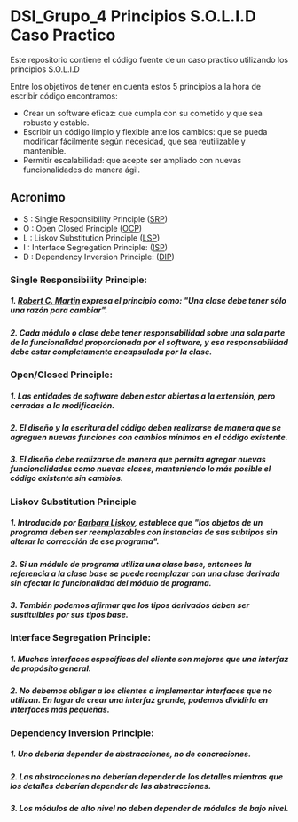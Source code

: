 # DSI_Grupo_4 Principios S.O.L.I.D Caso Practico


Este repositorio contiene el código fuente de un caso practico utilizando los principios S.O.L.I.D 

Entre los objetivos de tener en cuenta estos 5 principios a la hora de escribir código encontramos:

- Crear un software eficaz: que cumpla con su cometido y que sea robusto y estable.
- Escribir un código limpio y flexible ante los cambios: que se pueda modificar fácilmente según necesidad, que sea reutilizable y mantenible.
- Permitir escalabilidad: que acepte ser ampliado con nuevas funcionalidades de manera ágil.

## Acronimo

- S : Single Responsibility Principle ([SRP](https://github.com/sanrpo115/solid-principles-caso-practico-itm/tree/main/src/main/java/FatntPro/app/SingleResponsibilityPrinciple))
- O : Open Closed Principle ([OCP](https://github.com/sanrpo115/solid-principles-caso-practico-itm/tree/main/src/main/java/FatntPro/app/OpenClosedPrinciple))
- L : Liskov Substitution Principle ([LSP](https://github.com/sanrpo115/solid-principles-caso-practico-itm/tree/main/src/main/java/FatntPro/app/LiskovSubstitutionPrinciple))
- I : Interface Segregation Principle: ([ISP](https://github.com/sanrpo115/solid-principles-caso-practico-itm/tree/main/src/main/java/FatntPro/app/InterfaceSegregationPrinciple))
- D : Dependency Inversion Principle: ([DIP](https://github.com/sanrpo115/solid-principles-caso-practico-itm/tree/main/src/main/java/FatntPro/app/DependencyInversionPrinciple))


### Single Responsibility Principle:

##### 1. [Robert C. Martin](https://en.wikipedia.org/wiki/Robert_C._Martin) expresa el principio como: "Una clase debe tener sólo una razón para cambiar".
##### 2. Cada módulo o clase debe tener responsabilidad sobre una sola parte de la funcionalidad proporcionada por el software, y esa responsabilidad debe estar completamente encapsulada por la clase.

### Open/Closed Principle:
##### 1. Las entidades de software deben estar abiertas a la extensión, pero cerradas a la modificación.
##### 2. El diseño y la escritura del código deben realizarse de manera que se agreguen nuevas funciones con cambios mínimos en el código existente.
##### 3. El diseño debe realizarse de manera que permita agregar nuevas funcionalidades como nuevas clases, manteniendo lo más posible el código existente sin cambios.

### Liskov Substitution Principle
##### 1. Introducido por [Barbara Liskov](https://en.wikipedia.org/wiki/Barbara_Liskov), establece que "los objetos de un programa deben ser reemplazables con instancias de sus subtipos sin alterar la corrección de ese programa".
##### 2. Si un módulo de programa utiliza una clase base, entonces la referencia a la clase base se puede reemplazar con una clase derivada sin afectar la funcionalidad del módulo de programa.
##### 3. También podemos afirmar que los tipos derivados deben ser sustituibles por sus tipos base.

### Interface Segregation Principle:
##### 1. Muchas interfaces específicas del cliente son mejores que una interfaz de propósito general.
##### 2. No debemos obligar a los clientes a implementar interfaces que no utilizan. En lugar de crear una interfaz grande, podemos dividirla en interfaces más pequeñas.

### Dependency Inversion Principle:
##### 1. Uno debería depender de abstracciones, no de concreciones.
##### 2. Las abstracciones no deberían depender de los detalles mientras que los detalles deberían depender de las abstracciones.
##### 3. Los módulos de alto nivel no deben depender de módulos de bajo nivel.
